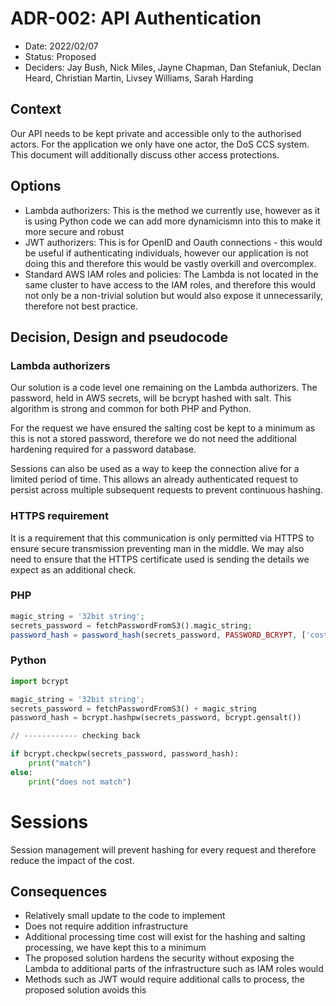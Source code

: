 # ADR-002: API Authentication

* Date: 2022/02/07
* Status: Proposed
* Deciders: Jay Bush, Nick Miles, Jayne Chapman, Dan Stefaniuk, Declan Heard, Christian Martin, Livsey Williams, Sarah Harding

## Context
Our API needs to be kept private and accessible only to the authorised actors. For the application we only have one actor, the DoS CCS system. This document will additionally discuss other access protections.

## Options

* Lambda authorizers: This is the method we currently use, however as it is using Python code we can add more dynamicismn into this to make it more secure and robust
* JWT authorizers: This is for OpenID and Oauth connections - this would be useful if authenticating individuals, however our application is not doing this and therefore this would be vastly overkill and overcomplex.
* Standard AWS IAM roles and policies: The Lambda is not located in the same cluster to have access to the IAM roles, and therefore this would not only be a non-trivial solution but would also expose it unnecessarily, therefore not best practice.


## Decision, Design and pseudocode

### Lambda authorizers
Our solution is a code level one remaining on the Lambda authorizers. The password, held in AWS secrets, will be bcrypt hashed with salt. This algorithm is strong and common for both PHP and Python.

For the request we have ensured the salting cost be kept to a minimum as this is not a stored password, therefore we do not need the additional hardening required for a password database.

Sessions can also be used as a way to keep the connection alive for a limited period of time. This allows an already authenticated request to persist across multiple subsequent requests to prevent continuous hashing.

### HTTPS requirement

It is a requirement that this communication is only permitted via HTTPS to ensure secure transmission preventing man in the middle. We may also need to ensure that the HTTPS certificate used is sending the details we expect as an additional check.


### PHP

```php
magic_string = '32bit string';
secrets_password = fetchPasswordFromS3().magic_string;
password_hash = password_hash(secrets_password, PASSWORD_BCRYPT, ['cost' => 4]);
```

### Python

```python
import bcrypt

magic_string = '32bit string';
secrets_password = fetchPasswordFromS3() + magic_string
password_hash = bcrypt.hashpw(secrets_password, bcrypt.gensalt())

// ------------ checking back

if bcrypt.checkpw(secrets_password, password_hash):
    print("match")
else:
    print("does not match")
```

# Sessions

Session management will prevent hashing for every request and therefore reduce the impact of the cost.

## Consequences

* Relatively small update to the code to implement
* Does not require addition infrastructure
* Additional processing time cost will exist for the hashing and salting processing, we have kept this to a minimum
* The proposed solution hardens the security without exposing the Lambda to additional parts of the infrastructure such as IAM roles would
* Methods such as JWT would require additional calls to process, the proposed solution avoids this
